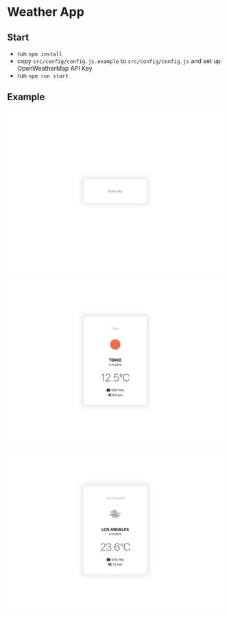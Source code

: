# Weather App

## Start
- run `npm install`
- copy `src/config/config.js.example` to `src/config/config.js` and set up OpenWeatherMap API Key
- run `npm run start`

## Example
![Example 1](https://github.com/krybinski/weather-app/blob/master/screenshots/example1.png)

![Example 2](https://github.com/krybinski/weather-app/blob/master/screenshots/example2.png)

![Example 3](https://github.com/krybinski/weather-app/blob/master/screenshots/example3.png)
